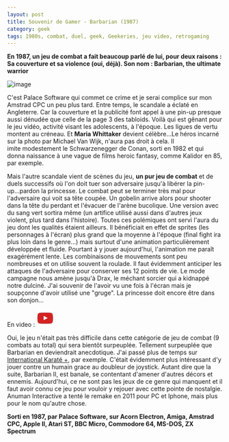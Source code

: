```yaml
---
layout: post
title: Souvenir de Gamer - Barbarian (1987)
category: geek
tags: 1980s, combat, duel, geek, Geekeries, jeu video, retrogaming
---
```

**En 1987, un jeu de combat a fait beaucoup parlé de lui, pour deux raisons : Sa couverture et sa violence (oui, déjà). Son nom : Barbarian, the ultimate warrior**

![image](https://filedn.eu/llqi9IBxlYouGRXYG2xlROb/img/2017/barbarian.jpg)

C'est Palace Software qui commet ce crime et je serai complice sur mon Amstrad CPC un peu plus tard. Entre temps, le scandale a éclaté en Angleterre. Car la couverture et la publicité font appel à une pin-up presque aussi dénudée que celle de la page 3 des tabloids. Voilà qui est gênant pour le jeu vidéo, activité visant les adolescents, à l'époque. Les ligues de vertu montent au créneau. Et **Maria Whittaker** devient célèbre...Le héros incarné sur la photo par Michael Van Wijk, n'aura pas droit à cela. Il imite modestement le Schwarzenegger de Conan, sorti en 1982 et qui donna naissance à une vague de films heroic fantasy, comme Kalidor en 85, par exemple.

Mais l'autre scandale vient de scènes du jeu, **un pur jeu de combat** et de duels successifs où l'on doit tuer son adversaire jusqu'à libérer la pin-up...pardon la princesse. Le combat peut se terminer très mal pour l'adversaire qui voit sa tête coupée. Un gobelin arrive alors pour shooter dans la tête du perdant et l'évacuer de l'arène bucolique. Une version avec du sang vert sortira même (un artifice utilisé aussi dans d'autres jeux violent, plus tard dans l'histoire). Toutes ces polémiques ont servi l'aura du jeu dont les qualités étaient ailleurs. Il bénéficiait en effet de sprites (les personnages à l'écran) plus grand que la moyenne à l'époque (final fight ira plus loin dans le genre...) mais surtout d'une animation particulièrement développée et fluide. Pourtant à y jouer aujourd'hui, l'animation me paraît exagérément lente. Les combinaisons de mouvements sont peu nombreuses et on utilise souvent la roulade. Il faut évidemment anticiper les attaques de l'adversaire pour conserver ses 12 points de vie. Le mode campagne nous amène jusqu'à Drax, le méchant sorcier qui a kidnappé notre dulciné. J'ai souvenir de l'avoir vu une fois à l'écran mais je soupçonne d'avoir utilisé une "gruge". La princesse doit encore être dans son donjon...

En video : [![video](/images/youtube.png)](https://www.youtube.com/watch?v=ESwSNOQEMtA)

Oui, le jeu n'était pas très difficile dans cette catégorie de jeu de combat (9 combats au total) qui sera bientôt surpeuplée. Tellement surpeuplée que Barbarian en deviendrait anecdotique. J'ai passé plus de temps sur <a href="https://fr.wikipedia.org/wiki/International_Karate_%2B">International Karaté +</a>, par exemple. C'était évidemment plus intéressant d'y jouer contre un humain grace au doubleur de joystick. Autant dire que la suite, Barbarian II, est banale, se contentant d'amener d'autres décors et ennemis. Aujourd'hui, ce ne sont pas les jeux de ce genre qui manquent et il faut avoir connu ce jeu pour vouloir y rejouer avec cette pointe de nostalgie. Anuman Interactive a tenté le remake en 2011 pour PC et Iphone, mais plus pour le nom qu'autre chose.

**Sorti en 1987, par Palace Software, sur Acorn Electron, Amiga, Amstrad CPC, Apple II, Atari ST, BBC Micro, Commodore 64, MS-DOS, ZX Spectrum**
